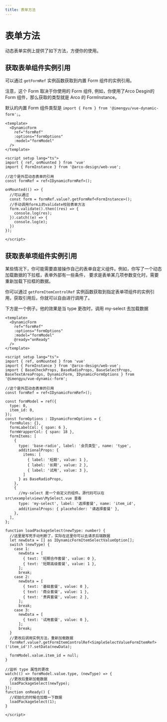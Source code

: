 ```yaml
---
title: 表单方法
---
```


# 表单方法

动态表单实例上提供了如下方法，方便你的使用。

## 获取表单组件实例引用

可以通过 `getFormRef` 实例函数获取到内置 Form 组件的实例引用。

注意，这个 Form 取决于你使用的 Form 组件, 例如，你使用了Arco Desgin的 Form 组件，那么获取的类型就是 Arco 的 FormInstance。

默认的内置 Form 组件类型是 `import { Form } from '@imengyu/vue-dynamic-form';`。

```vue
<template>
  <DynamicForm
    ref="formRef"
    :options="formOptions"
    :model="formModel"
  />
</template>

<script setup lang="ts">
import { ref, onMounted } from 'vue'
import { FormInstance } from '@arco-design/web-vue';

//这个是外层动态表单的引用
const formRef = ref<IDynamicFormRef>();

onMounted(() => {
  //可以通过
  const form = formRef.value?.getFormRef<FormInstance>();
  //手动调用form上的validate校验表单方法
  form.validate().then((res) => {
    console.log(res); 
  }).catch((e) => {
    console.log(e);
  })
});

</script>
```

## 获取表单项组件实例引用

某些情况下，你可能需要直接操作自己的表单自定义组件。例如，你写了一个动态加载数据的下拉框，表单外部有一些条件，
要求是表单某几项参数变化时，需要重新加载下拉框的数据。

你可以通过 `getFormItemControlRef` 实例函数获取到指定表单项组件的实例引用，获取引用后，你就可以自由进行调用了。

下方是一个例子。他的效果是当 type 更改时，调用 my-select 去加载数据

```vue
<template>
  <DynamicForm
    ref="formRef"
    :options="formOptions"
    :model="formModel"
    @ready="onReady"
  />
</template>

<script setup lang="ts">
import { ref, onMounted } from 'vue'
import { FormInstance } from '@arco-design/web-vue';
import { BaseCheckProps, BaseRadioProps, BaseSelectProps, BaseTextAreaProps, DynamicForm, IDynamicFormOptions } from '@imengyu/vue-dynamic-form';

//这个是外层动态表单的引用
const formRef = ref<IDynamicFormRef>();

const formModel = ref({
  type: 0,
  item_id: 0,
});
const formOptions : IDynamicFormOptions = {
  formRules: {},
  formLabelCol: { span: 6 },
  formWrapperCol: { span: 18 },
  formItems: [
    { 
      type: 'base-radio', label: '会员类型', name: 'type', 
      additionalProps: {
        items: [
          { label: '短期', value: 1 },
          { label: '长期', value: 2 },
          { label: '试用', value: 3 },
        ]
      } as BaseRadioProps,
    },
    {
      //my-select 是一个自定义的组件。源代码可以在 src\example\views\MySelect.vue 查看
      type: 'my-select', label: '选择套餐', name: 'item_id', 
      additionalProps: { placeholder: '请选择套餐' },
    },
  ],
};

function loadPackageSelect(newType: number) {
  //这里是写死手动判断了，实际在这里你可以去请求后端数据
  let newData = [] as IDynamicFormItemSelectValueOption[];
  switch (newType) {
    case 1:
      newData = [
        { text: '短期合作套餐', value: 0 },
        { text: '短期高级套餐', value: 1 },
      ];
      break;
    case 2:
      newData = [
        { text: '基础套餐', value: 0 },
        { text: '商业套餐', value: 1 },
        { text: '贵宾套餐', value: 2 },
      ];
      break;
    case 3:
      newData = [
        { text: '试用套餐', value: 0 },
      ];
      break;
  }
  //更改后调用实例方法，重新加载数据
  formRef.value?.getFormItemControlRef<SimpleSelectValueFormItemRef>('item_id')?.setData(newData);

  formModel.value.item_id = null;
}

//监听 type 属性的更改
watch(() => formModel.value.type, (newType) => {
  //更改后重新加载数据
  loadPackageSelect(newType);
});
function onReady() {
  //初始化的时候也加载一下数据
  loadPackageSelect(1);
}

</script>
```